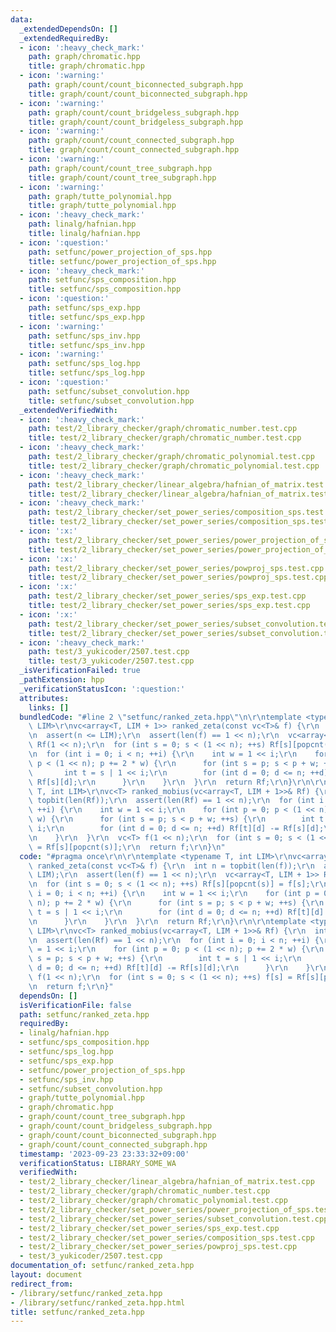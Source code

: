 ```yaml
---
data:
  _extendedDependsOn: []
  _extendedRequiredBy:
  - icon: ':heavy_check_mark:'
    path: graph/chromatic.hpp
    title: graph/chromatic.hpp
  - icon: ':warning:'
    path: graph/count/count_biconnected_subgraph.hpp
    title: graph/count/count_biconnected_subgraph.hpp
  - icon: ':warning:'
    path: graph/count/count_bridgeless_subgraph.hpp
    title: graph/count/count_bridgeless_subgraph.hpp
  - icon: ':warning:'
    path: graph/count/count_connected_subgraph.hpp
    title: graph/count/count_connected_subgraph.hpp
  - icon: ':warning:'
    path: graph/count/count_tree_subgraph.hpp
    title: graph/count/count_tree_subgraph.hpp
  - icon: ':warning:'
    path: graph/tutte_polynomial.hpp
    title: graph/tutte_polynomial.hpp
  - icon: ':heavy_check_mark:'
    path: linalg/hafnian.hpp
    title: linalg/hafnian.hpp
  - icon: ':question:'
    path: setfunc/power_projection_of_sps.hpp
    title: setfunc/power_projection_of_sps.hpp
  - icon: ':heavy_check_mark:'
    path: setfunc/sps_composition.hpp
    title: setfunc/sps_composition.hpp
  - icon: ':question:'
    path: setfunc/sps_exp.hpp
    title: setfunc/sps_exp.hpp
  - icon: ':warning:'
    path: setfunc/sps_inv.hpp
    title: setfunc/sps_inv.hpp
  - icon: ':warning:'
    path: setfunc/sps_log.hpp
    title: setfunc/sps_log.hpp
  - icon: ':question:'
    path: setfunc/subset_convolution.hpp
    title: setfunc/subset_convolution.hpp
  _extendedVerifiedWith:
  - icon: ':heavy_check_mark:'
    path: test/2_library_checker/graph/chromatic_number.test.cpp
    title: test/2_library_checker/graph/chromatic_number.test.cpp
  - icon: ':heavy_check_mark:'
    path: test/2_library_checker/graph/chromatic_polynomial.test.cpp
    title: test/2_library_checker/graph/chromatic_polynomial.test.cpp
  - icon: ':heavy_check_mark:'
    path: test/2_library_checker/linear_algebra/hafnian_of_matrix.test.cpp
    title: test/2_library_checker/linear_algebra/hafnian_of_matrix.test.cpp
  - icon: ':heavy_check_mark:'
    path: test/2_library_checker/set_power_series/composition_sps.test.cpp
    title: test/2_library_checker/set_power_series/composition_sps.test.cpp
  - icon: ':x:'
    path: test/2_library_checker/set_power_series/power_projection_of_sps.test.cpp
    title: test/2_library_checker/set_power_series/power_projection_of_sps.test.cpp
  - icon: ':x:'
    path: test/2_library_checker/set_power_series/powproj_sps.test.cpp
    title: test/2_library_checker/set_power_series/powproj_sps.test.cpp
  - icon: ':x:'
    path: test/2_library_checker/set_power_series/sps_exp.test.cpp
    title: test/2_library_checker/set_power_series/sps_exp.test.cpp
  - icon: ':x:'
    path: test/2_library_checker/set_power_series/subset_convolution.test.cpp
    title: test/2_library_checker/set_power_series/subset_convolution.test.cpp
  - icon: ':heavy_check_mark:'
    path: test/3_yukicoder/2507.test.cpp
    title: test/3_yukicoder/2507.test.cpp
  _isVerificationFailed: true
  _pathExtension: hpp
  _verificationStatusIcon: ':question:'
  attributes:
    links: []
  bundledCode: "#line 2 \"setfunc/ranked_zeta.hpp\"\n\r\ntemplate <typename T, int\
    \ LIM>\r\nvc<array<T, LIM + 1>> ranked_zeta(const vc<T>& f) {\r\n  int n = topbit(len(f));\r\
    \n  assert(n <= LIM);\r\n  assert(len(f) == 1 << n);\r\n  vc<array<T, LIM + 1>>\
    \ Rf(1 << n);\r\n  for (int s = 0; s < (1 << n); ++s) Rf[s][popcnt(s)] = f[s];\r\
    \n  for (int i = 0; i < n; ++i) {\r\n    int w = 1 << i;\r\n    for (int p = 0;\
    \ p < (1 << n); p += 2 * w) {\r\n      for (int s = p; s < p + w; ++s) {\r\n \
    \       int t = s | 1 << i;\r\n        for (int d = 0; d <= n; ++d) Rf[t][d] +=\
    \ Rf[s][d];\r\n      }\r\n    }\r\n  }\r\n  return Rf;\r\n}\r\n\r\ntemplate <typename\
    \ T, int LIM>\r\nvc<T> ranked_mobius(vc<array<T, LIM + 1>>& Rf) {\r\n  int n =\
    \ topbit(len(Rf));\r\n  assert(len(Rf) == 1 << n);\r\n  for (int i = 0; i < n;\
    \ ++i) {\r\n    int w = 1 << i;\r\n    for (int p = 0; p < (1 << n); p += 2 *\
    \ w) {\r\n      for (int s = p; s < p + w; ++s) {\r\n        int t = s | 1 <<\
    \ i;\r\n        for (int d = 0; d <= n; ++d) Rf[t][d] -= Rf[s][d];\r\n      }\r\
    \n    }\r\n  }\r\n  vc<T> f(1 << n);\r\n  for (int s = 0; s < (1 << n); ++s) f[s]\
    \ = Rf[s][popcnt(s)];\r\n  return f;\r\n}\n"
  code: "#pragma once\r\n\r\ntemplate <typename T, int LIM>\r\nvc<array<T, LIM + 1>>\
    \ ranked_zeta(const vc<T>& f) {\r\n  int n = topbit(len(f));\r\n  assert(n <=\
    \ LIM);\r\n  assert(len(f) == 1 << n);\r\n  vc<array<T, LIM + 1>> Rf(1 << n);\r\
    \n  for (int s = 0; s < (1 << n); ++s) Rf[s][popcnt(s)] = f[s];\r\n  for (int\
    \ i = 0; i < n; ++i) {\r\n    int w = 1 << i;\r\n    for (int p = 0; p < (1 <<\
    \ n); p += 2 * w) {\r\n      for (int s = p; s < p + w; ++s) {\r\n        int\
    \ t = s | 1 << i;\r\n        for (int d = 0; d <= n; ++d) Rf[t][d] += Rf[s][d];\r\
    \n      }\r\n    }\r\n  }\r\n  return Rf;\r\n}\r\n\r\ntemplate <typename T, int\
    \ LIM>\r\nvc<T> ranked_mobius(vc<array<T, LIM + 1>>& Rf) {\r\n  int n = topbit(len(Rf));\r\
    \n  assert(len(Rf) == 1 << n);\r\n  for (int i = 0; i < n; ++i) {\r\n    int w\
    \ = 1 << i;\r\n    for (int p = 0; p < (1 << n); p += 2 * w) {\r\n      for (int\
    \ s = p; s < p + w; ++s) {\r\n        int t = s | 1 << i;\r\n        for (int\
    \ d = 0; d <= n; ++d) Rf[t][d] -= Rf[s][d];\r\n      }\r\n    }\r\n  }\r\n  vc<T>\
    \ f(1 << n);\r\n  for (int s = 0; s < (1 << n); ++s) f[s] = Rf[s][popcnt(s)];\r\
    \n  return f;\r\n}"
  dependsOn: []
  isVerificationFile: false
  path: setfunc/ranked_zeta.hpp
  requiredBy:
  - linalg/hafnian.hpp
  - setfunc/sps_composition.hpp
  - setfunc/sps_log.hpp
  - setfunc/sps_exp.hpp
  - setfunc/power_projection_of_sps.hpp
  - setfunc/sps_inv.hpp
  - setfunc/subset_convolution.hpp
  - graph/tutte_polynomial.hpp
  - graph/chromatic.hpp
  - graph/count/count_tree_subgraph.hpp
  - graph/count/count_bridgeless_subgraph.hpp
  - graph/count/count_biconnected_subgraph.hpp
  - graph/count/count_connected_subgraph.hpp
  timestamp: '2023-09-23 23:33:32+09:00'
  verificationStatus: LIBRARY_SOME_WA
  verifiedWith:
  - test/2_library_checker/linear_algebra/hafnian_of_matrix.test.cpp
  - test/2_library_checker/graph/chromatic_number.test.cpp
  - test/2_library_checker/graph/chromatic_polynomial.test.cpp
  - test/2_library_checker/set_power_series/power_projection_of_sps.test.cpp
  - test/2_library_checker/set_power_series/subset_convolution.test.cpp
  - test/2_library_checker/set_power_series/sps_exp.test.cpp
  - test/2_library_checker/set_power_series/composition_sps.test.cpp
  - test/2_library_checker/set_power_series/powproj_sps.test.cpp
  - test/3_yukicoder/2507.test.cpp
documentation_of: setfunc/ranked_zeta.hpp
layout: document
redirect_from:
- /library/setfunc/ranked_zeta.hpp
- /library/setfunc/ranked_zeta.hpp.html
title: setfunc/ranked_zeta.hpp
---
```

